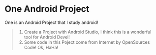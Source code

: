 # One Android Project
One is an Android Project that I study android!
> 1. Create a Project with Android Studio, I think this is a wonderful tool for Android Devel!
> 2. Some code in this Poject come from Internet by OpenSources Code! Ok, HaHa!
